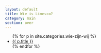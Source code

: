 ```yaml
---
layout: default
title: Wie is Limesco?
category: main
section: over
---
```

<ul class="unstyled">
{% for p in site.categories.wie-zijn-wij %}
<li><a href="{{ p.url }}" title="{{ p.title }}">{{ p.title }}</a></li>
{% endfor %}
</ul>
